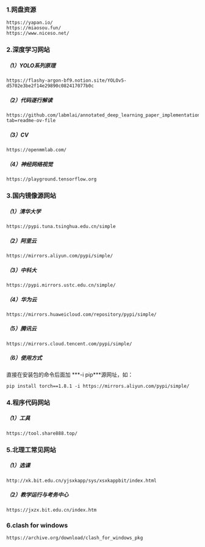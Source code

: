 ### 1.网盘资源

```
https://yapan.io/
https://miaosou.fun/
https://www.niceso.net/
```

### 2.深度学习网站

##### （1）YOLO系列原理

```
https://flashy-argon-bf9.notion.site/YOLOv5-d5702e3be2f14e29890c082417077b0c
```

##### （2）代码逐行解读

```
https://github.com/labmlai/annotated_deep_learning_paper_implementations?tab=readme-ov-file
```

##### （3）CV

```
https://openmmlab.com/
```

##### （4）神经网络视觉

```
https://playground.tensorflow.org
```



### 3.国内镜像源网站

##### （1）清华大学

```
https://pypi.tuna.tsinghua.edu.cn/simple
```

##### （2）阿里云

```
https://mirrors.aliyun.com/pypi/simple/
```

##### （3）中科大

```
https://pypi.mirrors.ustc.edu.cn/simple/
```

##### （4）华为云

```
https://mirrors.huaweicloud.com/repository/pypi/simple/
```

##### （5）腾讯云

```
https://mirrors.cloud.tencent.com/pypi/simple/
```

##### （6）使用方式

直接在安装包的命令后面加 ***-i pip\***源网址，如：

```
pip install torch==1.8.1 -i https://mirrors.aliyun.com/pypi/simple/
```

### 4.程序代码网站

##### （1）工具

```
https://tool.share888.top/
```

### 5.北理工常见网站

##### （1）选课

```
http://xk.bit.edu.cn/yjsxkapp/sys/xsxkappbit/index.html
```

##### （2）教学运行与考务中心

```
https://jxzx.bit.edu.cn/index.htm
```



### 6.clash for windows

```
https://archive.org/download/clash_for_windows_pkg
```

